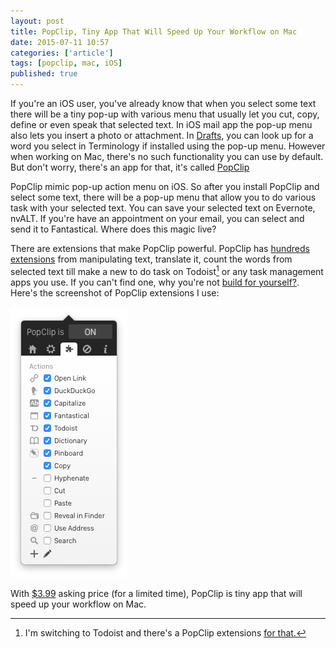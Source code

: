 ```yaml
---
layout: post
title: PopClip, Tiny App That Will Speed Up Your Workflow on Mac
date: 2015-07-11 10:57
categories: ['article']
tags: [popclip, mac, iOS]
published: true
---
```


If you're an iOS user, you've already know that when you select some text there will be a tiny pop-up with various menu that usually let you cut, copy, define or even speak that selected text. In iOS mail app the pop-up menu also lets you insert a photo or attachment. In [Drafts](https://itunes.apple.com/us/app/drafts-4-quickly-capture-notes/id905337691?mt=8&at=1010lDx&ct=hy), you can look up for a word you select in Terminology if installed using the pop-up menu. However when working on Mac, there's no such functionality you can use by default. But don't worry, there's an app for that, it's called [PopClip](https://itunes.apple.com/id/app/popclip/id445189367?at=1010lDx)

PopClip mimic pop-up action menu on iOS. So after you install PopClip and select some text, there will be a pop-up menu that allow you to do various task with your selected text. You can save your selected text on Evernote, nvALT. If you're have an appointment on your email, you can select and send it to Fantastical. Where does this magic live?

There are extensions that make PopClip powerful. PopClip has [hundreds extensions](http://pilotmoon.com/popclip/extensions) from manipulating text, translate it, count the words from selected text till make a new to do task on Todoist[^fn1] or any task management apps you use. If you can't find one, why you're not [build for yourself?](https://github.com/pilotmoon/PopClip-Extensions). Here's the screenshot of PopClip extensions I use:

![PopClip extensions](/images/popclip.png)

With [$3.99](https://itunes.apple.com/id/app/popclip/id445189367?at=1010lDx) asking price (for a limited time), PopClip is tiny app that will speed up your workflow on Mac.

[^fn1]: I'm switching to Todoist and there's a PopClip extensions [for that.](http://pilotmoon.com/popclip/extensions/page/Todoist)


